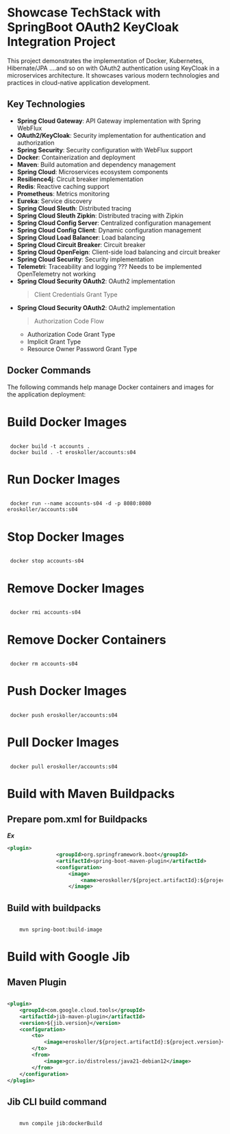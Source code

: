 # Showcase TechStack with SpringBoot  OAuth2 KeyCloak Integration Project

This project demonstrates the implementation of Docker, Kubernetes, Hibernate/JPA ....and so on with OAuth2 authentication using KeyCloak in a microservices architecture. It
showcases various modern technologies and practices in cloud-native application development.

## Key Technologies

- **Spring Cloud Gateway**: API Gateway implementation with Spring WebFlux
- **OAuth2/KeyCloak**: Security implementation for authentication and authorization
- **Spring Security**: Security configuration with WebFlux support
- **Docker**: Containerization and deployment
- **Maven**: Build automation and dependency management
- **Spring Cloud**: Microservices ecosystem components
- **Resilience4j**: Circuit breaker implementation
- **Redis**: Reactive caching support
- **Prometheus**: Metrics monitoring
- **Eureka**: Service discovery
- **Spring Cloud Sleuth**: Distributed tracing
- **Spring Cloud Sleuth Zipkin**: Distributed tracing with Zipkin
- **Spring Cloud Config Server**: Centralized configuration management
- **Spring Cloud Config Client**: Dynamic configuration management
- **Spring Cloud Load Balancer**: Load balancing
- **Spring Cloud Circuit Breaker**: Circuit breaker
- **Spring Cloud OpenFeign**: Client-side load balancing and circuit breaker
- **Spring Cloud Security**: Security implementation
- **Telemetri**: Traceability and logging  ??? Needs to be implemented OpenTelemetry not working
- **Spring Cloud Security OAuth2**: OAuth2 implementation
  > Client Credentials Grant Type
- **Spring Cloud Security OAuth2**: OAuth2 implementation
  > Authorization Code Flow
    - Authorization Code Grant Type
    - Implicit Grant Type
    - Resource Owner Password Grant Type 

## Docker Commands

The following commands help manage Docker containers and images for the application deployment:

# Build Docker Images

```shell
 
 docker build -t accounts .
 docker build . -t eroskoller/accounts:s04
```

# Run Docker Images
```shell

 docker run --name accounts-s04 -d -p 8080:8080 eroskoller/accounts:s04
```

# Stop Docker Images
```shell
 
 docker stop accounts-s04
```
# Remove Docker Images
```shell

 docker rmi accounts-s04
```
# Remove Docker Containers
```shell 

 docker rm accounts-s04
```
# Push Docker Images
```shell

 docker push eroskoller/accounts:s04
```
# Pull Docker Images
```shell

 docker pull eroskoller/accounts:s04
```

# Build with Maven Buildpacks
## Prepare pom.xml for Buildpacks
**_Ex_**
```xml
<plugin>
                <groupId>org.springframework.boot</groupId>
                <artifactId>spring-boot-maven-plugin</artifactId>
                <configuration>
                    <image>
                        <name>eroskoller/${project.artifactId}:${project.version}</name>
                    </image>
```
## Build with buildpacks
```shell
 
    mvn spring-boot:build-image
```

# Build with Google Jib

## Maven Plugin

```xml 

<plugin>
    <groupId>com.google.cloud.tools</groupId>
    <artifactId>jib-maven-plugin</artifactId>
    <version>${jib.version}</version>
    <configuration>
        <to>
            <image>eroskoller/${project.artifactId}:${project.version}</image>
        </to>
        <from>
            <image>gcr.io/distroless/java21-debian12</image>
        </from>
    </configuration>
</plugin>
```

## Jib CLI build command
```shell

    mvn compile jib:dockerBuild
```

